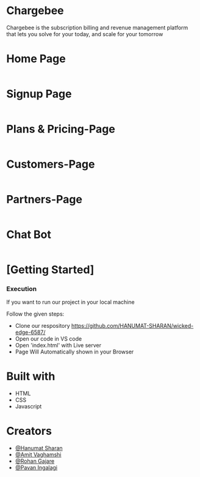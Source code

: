 # Chargebee
Chargebee is the subscription billing and revenue management platform that lets you solve for your today, and scale for your tomorrow



 <h1>Home Page</h1>
    <img src="https://i.postimg.cc/bNYqdstT/Screenshot-from-2023-01-12-02-50-09.png" alt="">
  <h1>Signup Page</h1>
    <img src="https://i.postimg.cc/02zHtvRv/Screenshot-from-2023-01-12-02-53-22.png" alt="">
<h1>Plans & Pricing-Page</h1>
    <img src="https://i.postimg.cc/kGLrjXTV/Screenshot-from-2023-01-12-03-00-47.png" alt="">
    <h1>Customers-Page</h1>
 <img src=https://i.postimg.cc/P59H6yF3/Screenshot-from-2023-01-12-02-50-36.png" alt="">
  <h1>Partners-Page</h1>
 <img src="https://i.postimg.cc/nhQgLJ02/Screenshot-from-2023-01-12-02-51-57.png" alt="">
   <h1>Chat Bot</h1>
 <img src="https://i.postimg.cc/zBqcpR52/Screenshot-from-2023-01-12-02-53-13.png" alt="">
    <h1>[Getting Started]</h1>
    <h3>Execution</h3>
    <p>If you want to run our project in your local machine</p>
    <p>Follow the given steps:</p>
    <ul>
        <li>Clone our respository <a href="https://github.com/HANUMAT-SHARAN/wicked-edge-6587/">https://github.com/HANUMAT-SHARAN/wicked-edge-6587/</a></li>
        <li>Open our code in VS code</li>
        <li>Open 'index.html' with Live server</li>
        <li>Page Will Automatically shown in your Browser</li>
    </ul>
        <h1>Built with</h1>
    <ul>
        <li>HTML</li>
        <li>CSS</li>
        <li>Javascript </li>
    </ul>
        <h1>Creators</h1>
    <ul>
        <li><a href="https://github.com/HANUMAT-SHARAN">@Hanumat Sharan</a></li>
          <li><a href="https://github.com/Amitvaghamshi">@Amit Vaghamshi</a></li>
            <li><a href="https://github.com/rohan28107">@Rohan Gajare</a></li>
              <li><a href="https://github.com/pavaninglalagi">@Pavan Ingalagi</a></li>
        
        
        


